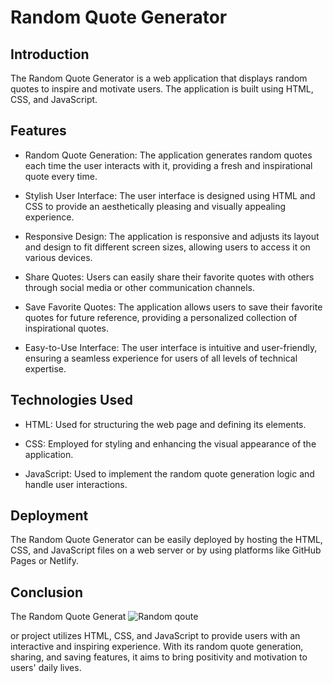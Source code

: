 # Random Quote Generator

## Introduction

The Random Quote Generator is a web application that displays random quotes to inspire and motivate users. The application is built using HTML, CSS, and JavaScript.

## Features

- Random Quote Generation: The application generates random quotes each time the user interacts with it, providing a fresh and inspirational quote every time.

- Stylish User Interface: The user interface is designed using HTML and CSS to provide an aesthetically pleasing and visually appealing experience.

- Responsive Design: The application is responsive and adjusts its layout and design to fit different screen sizes, allowing users to access it on various devices.

- Share Quotes: Users can easily share their favorite quotes with others through social media or other communication channels.

- Save Favorite Quotes: The application allows users to save their favorite quotes for future reference, providing a personalized collection of inspirational quotes.

- Easy-to-Use Interface: The user interface is intuitive and user-friendly, ensuring a seamless experience for users of all levels of technical expertise.

## Technologies Used

- HTML: Used for structuring the web page and defining its elements.

- CSS: Employed for styling and enhancing the visual appearance of the application.

- JavaScript: Used to implement the random quote generation logic and handle user interactions.

## Deployment

The Random Quote Generator can be easily deployed by hosting the HTML, CSS, and JavaScript files on a web server or by using platforms like GitHub Pages or Netlify.

## Conclusion

The Random Quote Generat
![Random qoute](https://github.com/Cksuraj/Mini-Projects-HTML-CSS-and-JS-/assets/109600774/6d4e914c-d49b-44bb-9810-d7b3db33e7e8)

or project utilizes HTML, CSS, and JavaScript to provide users with an interactive and inspiring experience. With its random quote generation, sharing, and saving features, it aims to bring positivity and motivation to users' daily lives.


